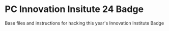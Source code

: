 # PC Innovation Insitute 24 Badge
 Base files and instructions for hacking this year's Innovation Institute Badge
